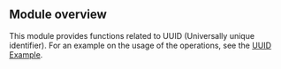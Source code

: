 ## Module overview

This module provides functions related to UUID (Universally unique identifier). For an example on the usage of the operations, see the [UUID Example](https://ballerina.io/learn/by-example/uuid.html).

